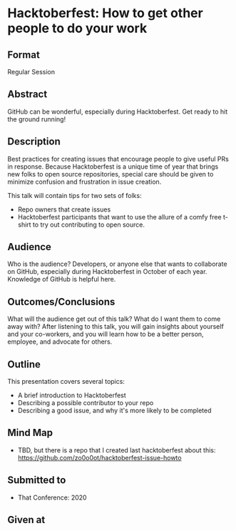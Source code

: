 # Hacktoberfest: How to get other people to do your work

## Format
Regular Session

## Abstract
GitHub can be wonderful, especially during Hacktoberfest. Get ready to hit the ground running!

## Description
Best practices for creating issues that encourage people to give useful PRs in response. Because Hacktoberfest is a unique time of year that brings new folks to open source repositories, special care should be given to minimize confusion and frustration in issue creation.

This talk will contain tips for two sets of folks: 
- Repo owners that create issues
- Hacktoberfest participants that want to use the allure of a comfy free t-shirt to try out contributing to open source.



## Audience
Who is the audience?
Developers, or anyone else that wants to collaborate on GitHub, especially during Hacktoberfest in October of each year.
Knowledge of GitHub is helpful here.

## Outcomes/Conclusions
What will the audience get out of this talk? What do I want them to come away with?
After listening to this talk, you will gain insights about yourself and your co-workers, and you will learn how to be a better person, employee, and advocate for others.

## Outline
This presentation covers several topics:
- A brief introduction to Hacktoberfest
- Describing a possible contributor to your repo
- Describing a good issue, and why it's more likely to be completed

## Mind Map
- TBD, but there is a repo that I created last hacktoberfest about this: https://github.com/zo0o0ot/hacktoberfest-issue-howto


## Submitted to
- That Conference: 2020

## Given at

